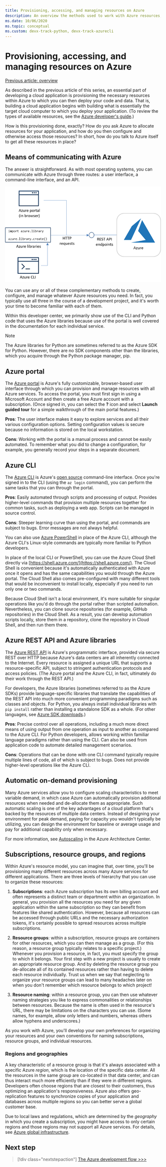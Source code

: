 ```yaml
---
title: Provisioning, accessing, and managing resources on Azure
description: An overview the methods used to work with Azure resources, including the Azure portal, the Azure CLI, and the Azure libraries (SDK).
ms.date: 10/06/2020
ms.topic: conceptual
ms.custom: devx-track-python, devx-track-azurecli
---
```


# Provisioning, accessing, and managing resources on Azure

[Previous article: overview](cloud-development-overview.md)

As described in the previous article of this series, an essential part of developing a cloud application is provisioning the necessary resources within Azure to which you can then deploy your code and data. That is, building a cloud application begins with building what is essentially the target cloud computer to which you deploy your application. (To review the types of available resources, see the [Azure developer's guide](/azure/guides/developer/azure-developer-guide).)

How is this provisioning done, exactly? How do you ask Azure to allocate resources for your application, and how do you then configure and otherwise access those resources? In short, how do you talk to Azure itself to get all these resources in place?

## Means of communicating with Azure

The answer is straightforward. As with most operating systems, you can communicate with Azure through three routes: a user interface, a command-line interface, and an API.

![The different means of communicating with Azure to provision resources](media/cloud-development/communication-with-azure.png)

You can use any or all of these complementary methods to create, configure, and manage whatever Azure resources you need. In fact, you typically use all three in the course of a development project, and it's worth your time to become familiar with each of them.

Within this developer center, we primarily show use of the CLI and Python code that uses the Azure libraries because use of the portal is well covered in the documentation for each individual service.

> [!NOTE]
> The Azure libraries for Python are sometimes referred to as the Azure SDK for Python. However, there are no SDK components other than the libraries, which you acquire through the Python package manager, pip.

## Azure portal

The [Azure portal](https://portal.azure.com) is Azure's fully customizable, browser-based user interface through which you can provision and manage resources with all Azure services. To access the portal, you must first sign in using a Microsoft Account and then create a free Azure account with a subscription. (Once signed in, you can select the **?** icon and select **Launch guided tour** for a simple walkthrough of the main portal features.)

**Pros**: The user interface makes it easy to explore services and all their various configuration options. Setting configuration values is secure because no information is stored on the local workstation.

**Cons**: Working with the portal is a manual process and cannot be easily automated. To remember what you did to change a configuration, for example, you generally record your steps in a separate document.

## Azure CLI

The [Azure CLI](/cli/azure/) is Azure's [open source](https://github.com/Azure/azure-cli) command-line interface. Once you're signed in to the CLI (using the `az login` command), you can perform the same tasks that you can through the portal.
  
**Pros**: Easily automated through scripts and processing of output. Provides higher-level commands that provision multiple resources together for common tasks, such as deploying a web app. Scripts can be managed in source control.

**Cons**: Steeper learning curve than using the portal, and commands are subject to bugs. Error messages are not always helpful.

You can also use [Azure PowerShell](/powershell/) in place of the Azure CLI, although the Azure CLI's Linux-style commands are typically more familiar to Python developers.

In place of the local CLI or PowerShell, you can use the Azure Cloud Shell directly via [https://shell.azure.com/](https://shell.azure.com/). The Cloud Shell is convenient because it's automatically authenticated with Azure once it opens and has the same capabilities you would through the Azure portal. The Cloud Shell also comes pre-configured with many different tools that would be inconvenient to install locally, especially if you need to run only one or two commands.

Because Cloud Shell isn't a local environment, it's more suitable for singular operations like you'd do through the portal rather than scripted automation. Nevertheless, you can clone source repositories (for example, GitHub repositories) in the Cloud Shell. As a result, you can develop automation scripts locally, store them in a repository, clone the repository in Cloud Shell, and then run them there.

## Azure REST API and Azure libraries

The [Azure REST API](/rest/api/?view=Azure&preserve-view=true) is Azure's programmatic interface, provided via secure REST over HTTP because Azure's data centers are all inherently connected to the Internet. Every resource is assigned a unique URL that supports a resource-specific API, subject to stringent authentication protocols and access policies. (The Azure portal and the Azure CLI, in fact, ultimately do their work through the REST API.)

For developers, the Azure libraries (sometimes referred to as the Azure SDKs) provide language-specific libraries that translate the capabilities of the REST API into much more convenient programming paradigms such as classes and objects. For Python, you always install individual libraries with `pip install` rather than installing a standalone SDK as a whole. (For other languages, see [Azure SDK downloads](https://azure.microsoft.com/downloads/).)

**Pros**: Precise control over all operations, including a much more direct means of using output from one operation as input to another as compared to the Azure CLI. For Python developers, allows working within familiar language paradigms rather than using the CLI. Can also be used from application code to automate detailed management scenarios.
  
**Cons**: Operations that can be done with one CLI command typically require multiple lines of code, all of which is subject to bugs. Does not provide higher-level operations like the Azure CLI.

## Automatic on-demand provisioning

Many Azure services allow you to configure scaling characteristics to meet variable demand, in which case Azure can automatically provision additional resources when needed and de-allocate them as appropriate. Such automatic scaling is one of the key advantages of a cloud platform that's backed by the resources of multiple data centers. Instead of designing your environment for peak demand, paying for capacity you wouldn't typically be utilizing, you can design the environment for baseline or average usage and pay for additional capability only when necessary.

For more information, see [Autoscaling](/azure/architecture/best-practices/auto-scaling) in the Azure Architecture Center.

## Subscriptions, resource groups, and regions

Within Azure's resource model, you can imagine that, over time, you'll be provisioning many different resources across many Azure services for different applications. There are three levels of hierarchy that you can use to organize these resources:

1. **Subscriptions**: each Azure subscription has its own billing account and often represents a distinct team or department within an organization. In general, you provision all the resources you need for any given application within the same subscription so they can benefit from features like shared authentication. However, because all resources can be accessed through public URLs and the necessary authorization tokens, it's certainly possible to spread resources across multiple subscriptions.

1. **Resource groups**: within a subscription, resource groups are containers for other resources, which you can then manage as a group. (For this reason, a resource group typically relates to a specific project.) Whenever you provision a resource, in fact, you must specify the group to which it belongs. Your first step with a new project is usually to create an appropriate resource group. And by deleting the resource group you de-allocate all of its contained resources rather than having to delete each resource individually. Trust us when we say that neglecting to organize your resource groups can lead to many headaches later on when you don't remember which resource belongs to which project!

1. **Resource naming**: within a resource group, you can then use whatever naming strategies you like to express commonalities or relationships between resources. Because the name is often used in the resource's URL, there may be limitations on the characters you can use. (Some names, for example, allow only letters and numbers, whereas others allow hyphens and underscores.)

As you work with Azure, you'll develop your own preferences for organizing your resources and your own conventions for naming subscriptions, resource groups, and individual resources.

### Regions and geographies

A key characteristic of a resource group is that it's always associated with a specific Azure *region*, which is the location of the specific data center. All the resources in the same group are co-located in that data center, and can thus interact much more efficiently than if they were in different regions. Developers often choose regions that are closest to their customers, thus optimizing an application's responsiveness. Azure also offers geo-replication features to synchronize copies of your application and databases across multiple regions so you can better serve a global customer base.

Due to local laws and regulations, which are determined by the *geography* in which you create a subscription, you might have access to only certain regions and those regions may not support all Azure services. For details, see [Azure global infrastructure](https://azure.microsoft.com/global-infrastructure/).

## Next step

> [!div class="nextstepaction"]
> [The Azure development flow >>>](cloud-development-flow.md)
